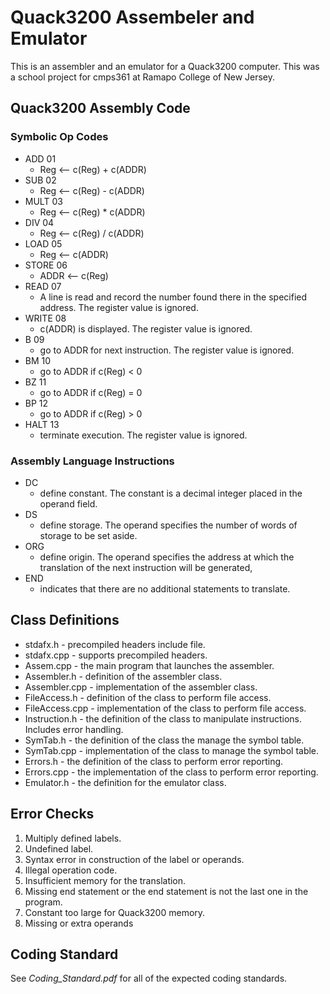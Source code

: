 # Quack3200 Assembeler and Emulator
This is an assembler and an emulator for a Quack3200 computer. This was a school project for cmps361 at Ramapo College of New Jersey.

## Quack3200 Assembly Code

### **Symbolic Op Codes**
- ADD 01 
  - Reg <-- c(Reg) + c(ADDR)
- SUB 02 
  - Reg <-- c(Reg) - c(ADDR)
- MULT 03 
  - Reg <-- c(Reg) * c(ADDR)
- DIV 04 
  - Reg <-- c(Reg) / c(ADDR)
- LOAD 05 
  - Reg <-- c(ADDR)
- STORE 06 
  - ADDR <-- c(Reg)
- READ 07 
  - A line is read and record the number found there in the specified address. The register value is ignored.
- WRITE 08 
  - c(ADDR) is displayed. The register value is ignored.
- B 09 
  - go to ADDR for next instruction. The register value is ignored.
- BM 10 
  - go to ADDR if c(Reg) < 0
- BZ 11 
  - go to ADDR if c(Reg) = 0
- BP 12 
  - go to ADDR if c(Reg) > 0
- HALT 13 
  - terminate execution. The register value is ignored.

### **Assembly Language Instructions**
- DC 
  - define constant. The constant is a decimal integer placed in the operand field.
- DS 
  - define storage. The operand specifies the number of words of storage to be set aside.
- ORG 
  - define origin. The operand specifies the address at which the translation of the next instruction will be generated,
- END
  - indicates that there are no additional statements to translate.

## Class Definitions

- stdafx.h - precompiled headers include file.
- stdafx.cpp - supports precompiled headers.
- Assem.cpp - the main program that launches the assembler.
- Assembler.h - definition of the assembler class.
- Assembler.cpp - implementation of the assembler class.
- FileAccess.h - definition of the class to perform file access.
- FileAccess.cpp - implementation of the class to perform file access.
- Instruction.h - the definition of the class to manipulate instructions. Includes error handling.
- SymTab.h - the definition of the class the manage the symbol table.
- SymTab.cpp - implementation of the class to manage the symbol table.
- Errors.h - the definition of the class to perform error reporting.
- Errors.cpp - the implementation of the class to perform error reporting.
- Emulator.h - the definition for the emulator class.

## Error Checks

1. Multiply defined labels.
2. Undefined label.
3. Syntax error in construction of the label or operands.
4. Illegal operation code.
5. Insufficient memory for the translation.
6. Missing end statement or the end statement is not the last one in the program.
7. Constant too large for Quack3200 memory.
8. Missing or extra operands

## Coding Standard

See *Coding_Standard.pdf* for all of the expected coding standards.
